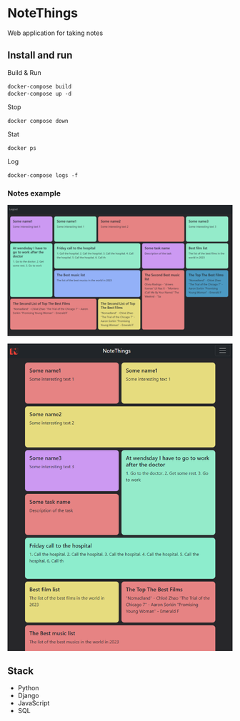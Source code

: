 # NoteThings

Web application for taking notes

## Install and run

Build & Run
```
docker-compose build
docker-compose up -d
```

Stop
```
docker compose down
```

Stat
```
docker ps
```

Log
```
docker-compose logs -f
```

### Notes example
![desctop screenshot](https://github.com/SergeiVasilyev/Notethings/blob/main/docs/images/desctop_screenshot.png)

![desctop screenshot](https://github.com/SergeiVasilyev/Notethings/blob/main/docs/images/mobile_screenshot.png)


## Stack
- Python
- Django
- JavaScript
- SQL

